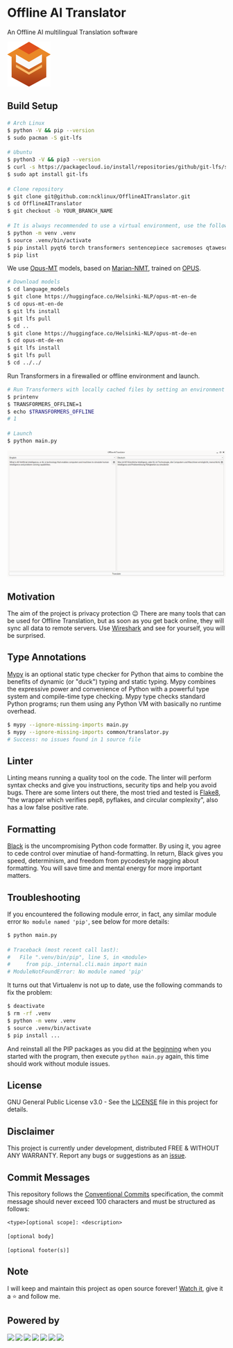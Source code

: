 # Offline AI Translator

An Offline AI multilingual Translation software

![Screenshot](./misc/logo/logo.png)

## Build Setup

```bash
# Arch Linux
$ python -V && pip --version
$ sudo pacman -S git-lfs

# Ubuntu
$ python3 -V && pip3 --version
$ curl -s https://packagecloud.io/install/repositories/github/git-lfs/script.deb.sh | sudo bash
$ sudo apt install git-lfs

# Clone repository
$ git clone git@github.com:ncklinux/OfflineAITranslator.git
$ cd OfflineAITranslator
$ git checkout -b YOUR_BRANCH_NAME

# It is always recommended to use a virtual environment, use the following commands to manage libraries with pip
$ python -m venv .venv
$ source .venv/bin/activate
$ pip install pyqt6 torch transformers sentencepiece sacremoses qtawesome pyinstaller black mypy flake8
$ pip list
```

We use [Opus-MT](https://github.com/Helsinki-NLP/Opus-MT) models, based on [Marian-NMT](https://marian-nmt.github.io/), trained on [OPUS](https://opus.nlpl.eu/).

```bash
# Download models
$ cd language_models
$ git clone https://huggingface.co/Helsinki-NLP/opus-mt-en-de
$ cd opus-mt-en-de
$ git lfs install
$ git lfs pull
$ cd ..
$ git clone https://huggingface.co/Helsinki-NLP/opus-mt-de-en
$ cd opus-mt-de-en
$ git lfs install
$ git lfs pull
$ cd ../../
```

Run Transformers in a firewalled or offline environment and launch.

```bash
# Run Transformers with locally cached files by setting an environment variable
$ printenv
$ TRANSFORMERS_OFFLINE=1
$ echo $TRANSFORMERS_OFFLINE
# 1

# Launch
$ python main.py
```

![Screenshot](./misc/screenshots/translator_screenshot_20240526.png)

## Motivation

The aim of the project is privacy protection :wink: There are many tools that can be used for Offline Translation, but as soon as you get back online, they will sync all data to remote servers. Use [Wireshark](https://www.wireshark.org) and see for yourself, you will be surprised.

## Type Annotations

[Mypy](https://mypy-lang.org) is an optional static type checker for Python that aims to combine the benefits of dynamic (or "duck") typing and static typing. Mypy combines the expressive power and convenience of Python with a powerful type system and compile-time type checking. Mypy type checks standard Python programs; run them using any Python VM with basically no runtime overhead.

```bash
$ mypy --ignore-missing-imports main.py
$ mypy --ignore-missing-imports common/translator.py
# Success: no issues found in 1 source file
```

## Linter

Linting means running a quality tool on the code. The linter will perform syntax checks and give you instructions, security tips and help you avoid bugs. There are some linters out there, the most tried and tested is [Flake8](https://flake8.pycqa.org), "the wrapper which verifies pep8, pyflakes, and circular complexity", also has a low false positive rate.

## Formatting

[Black](https://pypi.org/project/black/) is the uncompromising Python code formatter. By using it, you agree to cede control over minutiae of hand-formatting. In return, Black gives you speed, determinism, and freedom from pycodestyle nagging about formatting. You will save time and mental energy for more important matters.

## Troubleshooting

If you encountered the following module error, in fact, any similar module error `No module named 'pip'`, see below for more details:

```bash
$ python main.py

# Traceback (most recent call last):
#   File ".venv/bin/pip", line 5, in <module>
#     from pip._internal.cli.main import main
# ModuleNotFoundError: No module named 'pip'
```

It turns out that Virtualenv is not up to date, use the following commands to fix the problem:

```bash
$ deactivate
$ rm -rf .venv
$ python -m venv .venv
$ source .venv/bin/activate
$ pip install ...
```

And reinstall all the PIP packages as you did at the [beginning](https://github.com/ncklinux/OfflineAITranslator?tab=readme-ov-file#build-setup) when you started with the program, then execute `python main.py` again, this time should work without module issues.

## License

GNU General Public License v3.0 - See the [LICENSE](https://github.com/ncklinux/OfflineAITranslator/blob/main/LICENSE) file in this project for details.

## Disclaimer

This project is currently under development, distributed FREE & WITHOUT ANY WARRANTY. Report any bugs or suggestions as an [issue](https://github.com/ncklinux/OfflineAITranslator/issues/new).

## Commit Messages

This repository follows the [Conventional Commits](https://www.conventionalcommits.org) specification, the commit message should never exceed 100 characters and must be structured as follows:

```
<type>[optional scope]: <description>

[optional body]

[optional footer(s)]
```

## Note

I will keep and maintain this project as open source forever! [Watch it](https://github.com/ncklinux/OfflineAITranslator/subscription), give it a :star: and follow me.

## Powered by

<img height="33" style="margin-right: 3px;" src="https://cdn.jsdelivr.net/gh/devicons/devicon/icons/unix/unix-original.svg" /><img height="33" style="margin-right: 3px;" src="https://cdn.jsdelivr.net/gh/devicons/devicon/icons/linux/linux-original.svg" /><img height="33" style="margin-right: 3px;" src="https://cdn.jsdelivr.net/gh/devicons/devicon/icons/python/python-original-wordmark.svg" /><img height="33" style="margin-right: 3px;" src="https://cdn.jsdelivr.net/gh/devicons/devicon/icons/bash/bash-original.svg" /><img height="33" style="margin-right: 3px;" src="https://cdn.jsdelivr.net/gh/devicons/devicon/icons/ssh/ssh-original-wordmark.svg" /><img height="33" style="margin-right: 3px;" src="https://cdn.jsdelivr.net/gh/devicons/devicon/icons/qt/qt-original.svg" /><img height="33" style="margin-right: 3px;" src="https://cdn.jsdelivr.net/gh/devicons/devicon/icons/git/git-original.svg" />
